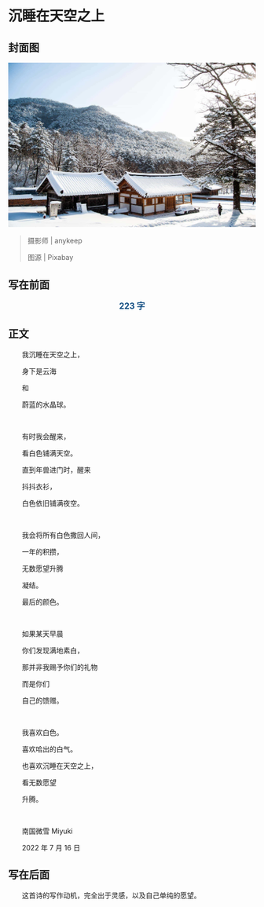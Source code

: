 # 沉睡在天空之上

## 封面图

![](https://raw.githubusercontent.com/TinySnow/GithubImageHosting/main/blog/articles/poems/temple-5909803_1920.jpg)

> 摄影师 | anykeep
>
> 图源 | Pixabay

## 写在前面

<p style="color:#0f4c81; text-align:center; font-weight:bold; font-size:larger;">223 字</p>

## 正文

　　我沉睡在天空之上，

　　身下是云海

　　和

　　蔚蓝的水晶球。

<br />

　　有时我会醒来，

　　看白色铺满天空。

　　直到年兽进门时，醒来

　　抖抖衣衫，

　　白色依旧铺满夜空。

<br />

　　我会将所有白色撒回人间，

　　一年的积攒，

　　无数愿望升腾

　　凝结。

　　最后的颜色。

<br />

　　如果某天早晨

　　你们发现满地素白，

　　那并非我赐予你们的礼物

　　而是你们

　　自己的馈赠。

<br />

　　我喜欢白色。

　　喜欢哈出的白气。

　　也喜欢沉睡在天空之上，

　　看无数愿望

　　升腾。

<br />

　　南国微雪 Miyuki

　　2022 年 7 月 16 日

## 写在后面

　　这首诗的写作动机，完全出于灵感，以及自己单纯的愿望。